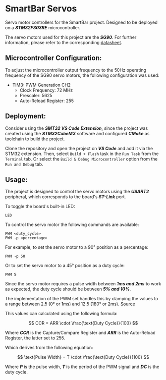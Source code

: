 
# SmartBar Servos

Servo motor controllers for the SmartBar project. Designed to be deployed on a **_STM32F303RE_** microcontroller.

The servo motors used for this project are the **_SG90_**. For further information, please refer to the corresponding [datasheet](http://www.ee.ic.ac.uk/pcheung/teaching/DE1_EE/stores/sg90_datasheet.pdf).

## Microcontroller Configuration:

To adjust the microcontroller output frequency to the 50Hz operating frequency of the SG90 servo motors, the following configuration was used:

- TIM3: PWM Generation CH2
    - Clock Frequency: 72 MHz
    - Prescaler: 5625
    - Auto-Reload Register: 255

## Deployment:

Consider using the **_SMT32 VS Code Extension_**, since the project was created using the **_STM32CubeMX_** software and configured **_CMake_** as toolchain to build the project.

Clone the repository and open the project on **_VS Code_** and add it via the STM32 extension. Then, select `Build + Flash` task in the `Run Task` from the `Terminal` tab. Or select the `Build & Debug Microcontroller` option from the `Run and Debug` tab.

## Usage:

The project is designed to control the servo motors using the **_USART2_** peripheral, which corresponds to the board's **_ST-Link_** port.

To toggle the board's built-in LED:

    LED

To control the servo motor the following commands are available:

    PWM <duty_cycle>
    PWM -p <percentage>

For example, to set the servo motor to a 90° position as a percentage:

    PWM -p 50

Or to set the servo motor to a 45° position as a duty cycle:

    PWM 5

Since the servo motor requires a pulse width between **_1ms and 2ms_** to work as expected, the duty cycle should be between **_5% and 10%_**.

The implementation of the PWM set handles this by clamping the values to a range between 2.5 (0° or 1ms) and 12.5 (180° or 2ms). [Source](https://apmonitor.com/dde/index.php/Main/ServoControl#:~:text=The%20SG90%20servo%200°,(range%200-1023).)

This values can calculated using the following formula:

$$ CCR = ARR \cdot \frac{\text{Duty Cycle}}{100} $$

Where **_CCR_** is the Capture/Compare Register and **_ARR_** is the Auto-Reload Register, the latter set to 255.

Which derives from the following equation:

$$ \text{Pulse Width} = T \cdot \frac{\text{Duty Cycle}}{100} $$

Where **_P_** is the pulse width, **_T_** is the period of the PWM signal and **_DC_** is the duty cycle.
